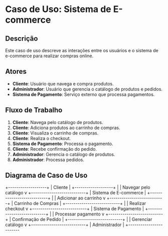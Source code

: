 # Caso de Uso: Sistema de E-commerce

## Descrição
Este caso de uso descreve as interações entre os usuários e o sistema de e-commerce para realizar compras online.

## Atores
- **Cliente**: Usuário que navega e compra produtos.
- **Administrador**: Usuário que gerencia o catálogo de produtos e pedidos.
- **Sistema de Pagamento**: Serviço externo que processa pagamentos.

## Fluxo de Trabalho
1. **Cliente**: Navega pelo catálogo de produtos.
2. **Cliente**: Adiciona produtos ao carrinho de compras.
3. **Cliente**: Visualiza o carrinho de compras.
4. **Cliente**: Realiza o checkout.
5. **Sistema de Pagamento**: Processa o pagamento.
6. **Cliente**: Recebe confirmação do pedido.
7. **Administrador**: Gerencia o catálogo de produtos.
8. **Administrador**: Processa pedidos.

## Diagrama de Caso de Uso

+-------------------+ | Cliente | +-------------------+ | | Navegar pelo catálogo v +---------------------------+ | Sistema de E-commerce | +---------------------------+ | | Adicionar ao carrinho v +---------------------------+ | Carrinho de Compras | +---------------------------+ | | Realizar checkout v +---------------------------+ | Sistema de Pagamento | +---------------------------+ | | Processar pagamento v +---------------------------+ | Confirmação de Pedido | +---------------------------+ | | Gerenciar catálogo v +---------------------------+ | Administrador | +------------------------